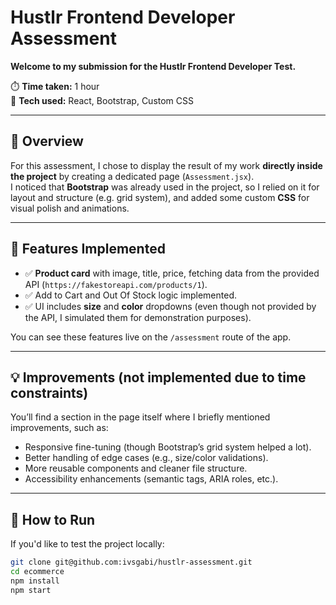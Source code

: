 # Hustlr Frontend Developer Assessment

**Welcome to my submission for the Hustlr Frontend Developer Test.**

⏱️ **Time taken:** 1 hour  
🎨 **Tech used:** React, Bootstrap, Custom CSS

---

## 📄 Overview

For this assessment, I chose to display the result of my work **directly inside the project** by creating a dedicated page (`Assessment.jsx`).  
I noticed that **Bootstrap** was already used in the project, so I relied on it for layout and structure (e.g. grid system), and added some custom **CSS** for visual polish and animations.

---

## 🔧 Features Implemented

- ✅ **Product card** with image, title, price, fetching data from the provided API (`https://fakestoreapi.com/products/1`).
- ✅ Add to Cart and Out Of Stock logic implemented.
- ✅ UI includes **size** and **color** dropdowns (even though not provided by the API, I simulated them for demonstration purposes).

You can see these features live on the `/assessment` route of the app.

---

## 💡 Improvements (not implemented due to time constraints)

You’ll find a section in the page itself where I briefly mentioned improvements, such as:

- Responsive fine-tuning (though Bootstrap’s grid system helped a lot).
- Better handling of edge cases (e.g., size/color validations).
- More reusable components and cleaner file structure.
- Accessibility enhancements (semantic tags, ARIA roles, etc.).

---

## 🚀 How to Run

If you'd like to test the project locally:

```bash
git clone git@github.com:ivsgabi/hustlr-assessment.git
cd ecommerce
npm install
npm start
